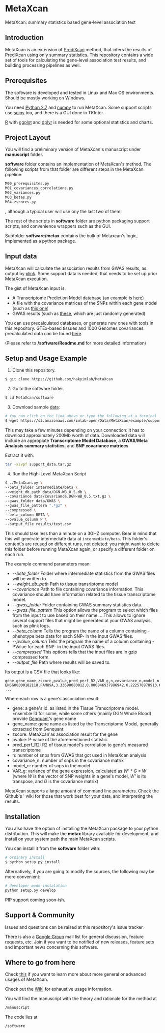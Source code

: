 # MetaXcan

MetaXcan: summary statistics based gene-level association test

## Introduction

MetaXcan is an extension of [PrediXcan](https://github.com/hakyimlab/PrediXcan) method, that infers the results of PrediXcan using only summary statistics.
This repository contains a wide set of tools for calculating the gene-level association test results,
and building processing pipelines as well.

## Prerequisites

The software is developed and tested in Linux and Max OS environments. Should be mostly working on Windows.

You need [Python 2.7](https://www.python.org/) and [numpy](http://www.numpy.org/) to run MetaXcan.
Some support scripts use [scipy](http://www.scipy.org/) too, and there is a GUI done in TKInter.

[R](https://www.r-project.org/) with [ggplot](http://ggplot2.org/) and [dplyr](https://cran.r-project.org/web/packages/dplyr/index.html) 
is needed for some optional statistics and charts.

## Project Layout

You will find a preliminary version of MetaXcan's manuscript under **manuscript** folder.

**software** folder contains an implementation of MetaXcan's method. 
The following scripts from that folder are different steps in the MetaXcan pipeline:

```bash
M00_prerequisites.py
M01_covariances_correlations.py
M02_variances.py
M03_betas.py
M04_zscores.py
```
, although a typical user will use ony the last two of them.

The rest of the scripts in **software** folder are python packaging support scripts,
and convenience wrappers such as the GUI.

Subfolder **software/metax** contains the bulk of Metaxcan's logic, implemented as a python package.


## Input data
MetaXcan will calculate the association results from GWAS results, as output by [plink](https://www.cog-genomics.org/plink2).
Some support data is needed, that needs to be set up prior MetaXcan execution.

The gist of MetaXcan input is:
- A Transcriptome Prediction Model database (an example is [here](https://s3.amazonaws.com/imlab-open/Data/MetaXcan/sample_data/DGN-WB_0.5.db))
- A file with the covariance matrices of the SNPs within each gene model (such as [this one](https://s3.amazonaws.com/imlab-open/Data/MetaXcan/sample_data/covariance.DGN-WB_0.5.txt.gz))
- GWAS results (such as [these](https://s3.amazonaws.com/imlab-open/Data/MetaXcan/sample_data/GWAS.tar.gz), which are just randomly generated)

You can use precalculated databases, or generate new ones with tools in this repository.
GTEx-based tissues and 1000 Genomes covariances precalculated data can be found [here](http://predictdb.hakyimlab.org).
<!-- old box https://app.box.com/s/gujt4m6njqjfqqc9tu0oqgtjvtz9860w  -->
(Please refer to **/software/Readme.md** for more detailed information)

## Setup and Usage Example

1) Clone this repository.
```bash
$ git clone https://github.com/hakyimlab/MetaXcan
```

2) Go to the software folder.
```bash
$ cd MetaXcan/software
```

3) Download sample [data](https://s3.amazonaws.com/imlab-open/Data/MetaXcan/sample_data/sample_data.tar.gz):
```bash
# You can click on the link above or type the following at a terminal
$ wget https://s3.amazonaws.com/imlab-open/Data/MetaXcan/example/support_data.tar.gz
```
This may take a few minutes depending on your connection: it has to download approximately 200Mb worth of data.
Downloaded data will include an appropiate **Transcriptome Model Database**, a **GWAS/Meta Analysis summary statistics**, and **SNP covariance matrices**.

Extract it with:
```bash
tar -xzvpf support_data.tar.gz
```

4) Run the High-Level MetaXcan Script
```bash
$ ./MetaXcan.py \
--beta_folder intermediate/beta \
--weight_db_path data/DGN-WB_0.5.db \
--covariance data/covariance.DGN-WB_0.5.txt.gz \
--gwas_folder data/GWAS \
--gwas_file_pattern ".*gz" \
--compressed \
--beta_column BETA \
--pvalue_column P \
--output_file results/test.csv
```
This should take less than a minute on a 3GHZ computer.
Bear in mind that this will generate intermediate data at `intermediate/beta`.
This folder's content's are reused on different runs, not deleted:
you might want to delete this folder before running MetaXcan again,
or specify a different folder on each run.

The example command parameters mean:

* *--beta_folder* Folder where intermediate statistics from the GWAS files will be written to.
* *--weight_db_path* Path to tissue transriptome model
* *--covariance* Path to file containing covariance information. This covariance should have information related to the tissue transcriptome model.
* *--gwas_folder* Folder containing GWAS summary statistics data.
* *--gwas_file_pattern* This option allows the program to select which files from the input to use based on their name.
...This allows to ignore several support files that might be generated at your GWAS analysis, such as plink logs.
* *--beta_column* Tells the program the name of a column containing -phenotype beta data for each SNP- in the input GWAS files.
* *--pvalue_column* Tells the program the name of a column containing -PValue for each SNP- in the input GWAS files.
* *--compressed* This options tells that the input files are in gzip compressed form.
* *--output_file* Path where results will be saved to.

Its output is a CSV file that looks like:

```
gene,gene_name,zscore,pvalue,pred_perf_R2,VAR_g,n,covariance_n,model_n
ENSG00000182118,FAM89A,3.33698080012,0.000846937986942,0.222578978913,0.147107349684,17,17,17
...
```
Where each row is a gene's association result:
* gene: a gene's id: as listed in the Tissue Transcriptome model.
Ensemble Id for some, while some others (mainly DGN Whole Blood) provide [Genquant](http://www.gencodegenes.org/)'s gene name
* gene_name: gene name as listed by the Transcriptome Model, generally extracted from Genquant
* zscore: MetaXcan'as association result for the gene
* pvalue: P-value of the aforementioned statistic.
* pred_perf_R2: R2 of tissue model's correlation to gene's measured transcriptome
* n: number of snps from GWAS that got used in MetaXcan analysis
* covariance_n: number of snps in the covariance matrix
* model_n: number of snps in the model
* VAR_g: variance of the gene expression, calculated as *W' * G * W*
(where *W* is the vector of SNP weights in a gene's model,
*W'* is its transpose, and *G* is the covariance matrix)

MetaXcan supports a large amount of command line parameters.
Check the Github's ' wiki for those that work best for your data,
and interpreting the results.

## Installation

You also have the option of installing the MetaXcan package to your python distribution.
This will make the **metax** library available for development, and install on your system path
the main MetaXcan scripts.

You can install it from the **software** folder with:

```bash
# ordinary install
$ python setup.py install
```

Alternatively, if you are going to modify the sources, the following may be more convenient:

```bash
# developer mode instalation
python setup.py develop
```

PIP support coming soon-ish.

## Support & Community

Issues and questions can be raised at this repository's issue tracker.

There is also a [Google Group](https://groups.google.com/forum/?hl=en#!forum/predixcanmetaxcan) mail list for general discussion, feature requests, etc. 
Join if you want to be notified of new releases, feature sets and important news concerning this software.

## Where to go from here

Check [this](https://github.com/hakyimlab/MetaXcan/tree/master/software) if you want to learn more
about more general or advanced usages of MetaXcan.

Check out the [Wiki](https://github.com/hakyimlab/MetaXcan/wiki) for exhaustive usage information.

You will find the manuscript with the theory and rationale for the method at
```bash
/manuscript
```

The code lies at
```bash
/software
```
